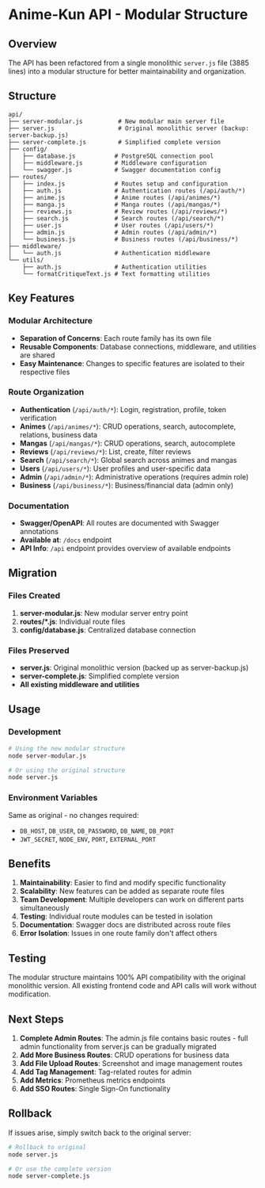 # Anime-Kun API - Modular Structure

## Overview

The API has been refactored from a single monolithic `server.js` file (3885 lines) into a modular structure for better maintainability and organization.

## Structure

```
api/
├── server-modular.js          # New modular main server file
├── server.js                  # Original monolithic server (backup: server-backup.js)
├── server-complete.js         # Simplified complete version
├── config/
│   ├── database.js           # PostgreSQL connection pool
│   ├── middleware.js         # Middleware configuration
│   └── swagger.js            # Swagger documentation config
├── routes/
│   ├── index.js              # Routes setup and configuration
│   ├── auth.js               # Authentication routes (/api/auth/*)
│   ├── anime.js              # Anime routes (/api/animes/*)
│   ├── manga.js              # Manga routes (/api/mangas/*)
│   ├── reviews.js            # Review routes (/api/reviews/*)
│   ├── search.js             # Search routes (/api/search/*)
│   ├── user.js               # User routes (/api/users/*)
│   ├── admin.js              # Admin routes (/api/admin/*)
│   └── business.js           # Business routes (/api/business/*)
├── middleware/
│   └── auth.js               # Authentication middleware
└── utils/
    ├── auth.js               # Authentication utilities
    └── formatCritiqueText.js # Text formatting utilities
```

## Key Features

### Modular Architecture
- **Separation of Concerns**: Each route family has its own file
- **Reusable Components**: Database connections, middleware, and utilities are shared
- **Easy Maintenance**: Changes to specific features are isolated to their respective files

### Route Organization
- **Authentication** (`/api/auth/*`): Login, registration, profile, token verification
- **Animes** (`/api/animes/*`): CRUD operations, search, autocomplete, relations, business data
- **Mangas** (`/api/mangas/*`): CRUD operations, search, autocomplete
- **Reviews** (`/api/reviews/*`): List, create, filter reviews
- **Search** (`/api/search/*`): Global search across animes and mangas
- **Users** (`/api/users/*`): User profiles and user-specific data
- **Admin** (`/api/admin/*`): Administrative operations (requires admin role)
- **Business** (`/api/business/*`): Business/financial data (admin only)

### Documentation
- **Swagger/OpenAPI**: All routes are documented with Swagger annotations
- **Available at**: `/docs` endpoint
- **API Info**: `/api` endpoint provides overview of available endpoints

## Migration

### Files Created
1. **server-modular.js**: New modular server entry point
2. **routes/*.js**: Individual route files
3. **config/database.js**: Centralized database connection

### Files Preserved
- **server.js**: Original monolithic version (backed up as server-backup.js)
- **server-complete.js**: Simplified complete version
- **All existing middleware and utilities**

## Usage

### Development
```bash
# Using the new modular structure
node server-modular.js

# Or using the original structure
node server.js
```

### Environment Variables
Same as original - no changes required:
- `DB_HOST`, `DB_USER`, `DB_PASSWORD`, `DB_NAME`, `DB_PORT`
- `JWT_SECRET`, `NODE_ENV`, `PORT`, `EXTERNAL_PORT`

## Benefits

1. **Maintainability**: Easier to find and modify specific functionality
2. **Scalability**: New features can be added as separate route files
3. **Team Development**: Multiple developers can work on different parts simultaneously
4. **Testing**: Individual route modules can be tested in isolation
5. **Documentation**: Swagger docs are distributed across route files
6. **Error Isolation**: Issues in one route family don't affect others

## Testing

The modular structure maintains 100% API compatibility with the original monolithic version. All existing frontend code and API calls will work without modification.

## Next Steps

1. **Complete Admin Routes**: The admin.js file contains basic routes - full admin functionality from server.js can be gradually migrated
2. **Add More Business Routes**: CRUD operations for business data
3. **Add File Upload Routes**: Screenshot and image management routes
4. **Add Tag Management**: Tag-related routes for admin
5. **Add Metrics**: Prometheus metrics endpoints
6. **Add SSO Routes**: Single Sign-On functionality

## Rollback

If issues arise, simply switch back to the original server:
```bash
# Rollback to original
node server.js

# Or use the complete version
node server-complete.js
```